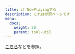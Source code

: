 ```yaml
---
title: cf NowPlayingする
description: これは参照ページです
menu:
  docs:
    weight: 20
    parent: tool-util
---
```


[こちら](https://docs.thedesk.top/post/plus/spotify)などを参照。